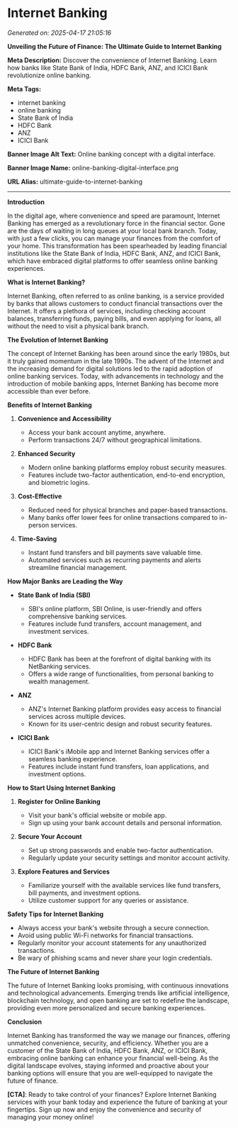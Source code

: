 # Internet Banking

*Generated on: 2025-04-17 21:05:16*

**Unveiling the Future of Finance: The Ultimate Guide to Internet Banking**

**Meta Description:** Discover the convenience of Internet Banking. Learn how banks like State Bank of India, HDFC Bank, ANZ, and ICICI Bank revolutionize online banking.

**Meta Tags:** 
- internet banking
- online banking
- State Bank of India
- HDFC Bank
- ANZ
- ICICI Bank

**Banner Image Alt Text:** Online banking concept with a digital interface.

**Banner Image Name:** online-banking-digital-interface.png

**URL Alias:** ultimate-guide-to-internet-banking

---

**Introduction**

In the digital age, where convenience and speed are paramount, Internet Banking has emerged as a revolutionary force in the financial sector. Gone are the days of waiting in long queues at your local bank branch. Today, with just a few clicks, you can manage your finances from the comfort of your home. This transformation has been spearheaded by leading financial institutions like the State Bank of India, HDFC Bank, ANZ, and ICICI Bank, which have embraced digital platforms to offer seamless online banking experiences.

**What is Internet Banking?**

Internet Banking, often referred to as online banking, is a service provided by banks that allows customers to conduct financial transactions over the Internet. It offers a plethora of services, including checking account balances, transferring funds, paying bills, and even applying for loans, all without the need to visit a physical bank branch.

**The Evolution of Internet Banking**

The concept of Internet Banking has been around since the early 1980s, but it truly gained momentum in the late 1990s. The advent of the Internet and the increasing demand for digital solutions led to the rapid adoption of online banking services. Today, with advancements in technology and the introduction of mobile banking apps, Internet Banking has become more accessible than ever before.

**Benefits of Internet Banking**

1. **Convenience and Accessibility**
   - Access your bank account anytime, anywhere.
   - Perform transactions 24/7 without geographical limitations.
   
2. **Enhanced Security**
   - Modern online banking platforms employ robust security measures.
   - Features include two-factor authentication, end-to-end encryption, and biometric logins.
   
3. **Cost-Effective**
   - Reduced need for physical branches and paper-based transactions.
   - Many banks offer lower fees for online transactions compared to in-person services.
   
4. **Time-Saving**
   - Instant fund transfers and bill payments save valuable time.
   - Automated services such as recurring payments and alerts streamline financial management.

**How Major Banks are Leading the Way**

- **State Bank of India (SBI)**
  - SBI's online platform, SBI Online, is user-friendly and offers comprehensive banking services.
  - Features include fund transfers, account management, and investment services.
  
- **HDFC Bank**
  - HDFC Bank has been at the forefront of digital banking with its NetBanking services.
  - Offers a wide range of functionalities, from personal banking to wealth management.
  
- **ANZ**
  - ANZ's Internet Banking platform provides easy access to financial services across multiple devices.
  - Known for its user-centric design and robust security features.
  
- **ICICI Bank**
  - ICICI Bank's iMobile app and Internet Banking services offer a seamless banking experience.
  - Features include instant fund transfers, loan applications, and investment options.

**How to Start Using Internet Banking**

1. **Register for Online Banking**
   - Visit your bank's official website or mobile app.
   - Sign up using your bank account details and personal information.
   
2. **Secure Your Account**
   - Set up strong passwords and enable two-factor authentication.
   - Regularly update your security settings and monitor account activity.
   
3. **Explore Features and Services**
   - Familiarize yourself with the available services like fund transfers, bill payments, and investment options.
   - Utilize customer support for any queries or assistance.

**Safety Tips for Internet Banking**

- Always access your bank's website through a secure connection.
- Avoid using public Wi-Fi networks for financial transactions.
- Regularly monitor your account statements for any unauthorized transactions.
- Be wary of phishing scams and never share your login credentials.

**The Future of Internet Banking**

The future of Internet Banking looks promising, with continuous innovations and technological advancements. Emerging trends like artificial intelligence, blockchain technology, and open banking are set to redefine the landscape, providing even more personalized and secure banking experiences.

**Conclusion**

Internet Banking has transformed the way we manage our finances, offering unmatched convenience, security, and efficiency. Whether you are a customer of the State Bank of India, HDFC Bank, ANZ, or ICICI Bank, embracing online banking can enhance your financial well-being. As the digital landscape evolves, staying informed and proactive about your banking options will ensure that you are well-equipped to navigate the future of finance.

**[CTA]**: Ready to take control of your finances? Explore Internet Banking services with your bank today and experience the future of banking at your fingertips. Sign up now and enjoy the convenience and security of managing your money online!
